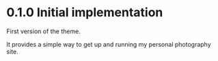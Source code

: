 # 0.1.0 Initial implementation

First version of the theme.

It provides a simple way to get up and running my personal photography site.